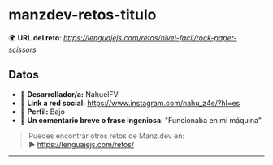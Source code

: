# manzdev-retos-titulo

🌍 **URL del reto**: *https://lenguajejs.com/retos/nivel-facil/rock-paper-scissors*

## Datos

- 🦄 **Desarrollador/a:** NahuelFV
- 🐇 **Link a red social:** https://www.instagram.com/nahu_z4e/?hl=es
- 🦾 **Perfil:** Bajo 
- 💬 **Un comentario breve o frase ingeniosa**: "Funcionaba en mi máquina"


> Puedes encontrar otros retos de Manz.dev en: <br>▶ https://lenguajejs.com/retos/

---
